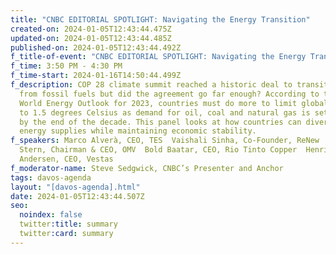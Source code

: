 ```yaml
---
title: "CNBC EDITORIAL SPOTLIGHT: Navigating the Energy Transition"
created-on: 2024-01-05T12:43:44.475Z
updated-on: 2024-01-05T12:43:44.485Z
published-on: 2024-01-05T12:43:44.492Z
f_title-of-event: "CNBC EDITORIAL SPOTLIGHT: Navigating the Energy Transition"
f_time: 3:50 PM - 4:30 PM
f_time-start: 2024-01-16T14:50:44.499Z
f_description: COP 28 climate summit reached a historic deal to transition away
  from fossil fuels but did the agreement go far enough? According to the IEA’s
  World Energy Outlook for 2023, countries must do more to limit global warming
  to 1.5 degrees Celsius as demand for oil, coal and natural gas is set to peak
  by the end of the decade. This panel looks at how countries can diversify
  energy supplies while maintaining economic stability.
f_speakers: Marco Alverà, CEO, TES  Vaishali Sinha, Co-Founder, ReNew  Alfred
  Stern, Chairman & CEO, OMV  Bold Baatar, CEO, Rio Tinto Copper  Henrik
  Andersen, CEO, Vestas
f_moderator-name: Steve Sedgwick, CNBC’s Presenter and Anchor
tags: davos-agenda
layout: "[davos-agenda].html"
date: 2024-01-05T12:43:44.507Z
seo:
  noindex: false
  twitter:title: summary
  twitter:card: summary
---
```

